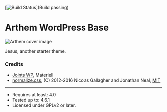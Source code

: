 [![Build Status](https://img.shields.io/badge/Build-passing-brightgreen.svg)](Build passing)

# Arthem WordPress Base

![Arthem cover image](https://live.arthem.co/ArthemWP-readme.jpg)

Jesus, another starter theme.

### Credits
* [Joints WP](https://github.com/JeremyEnglert/JointsWP/), Materiell
* [normalize.css](http://necolas.github.io/normalize.css/), (C) 2012-2016 Nicolas Gallagher and Jonathan Neal, [MIT](http://opensource.org/licenses/MIT)

-----------
* Requires at least: 4.0
* Tested up to: 4.6.1
* Licensed under GPLv2 or later.
